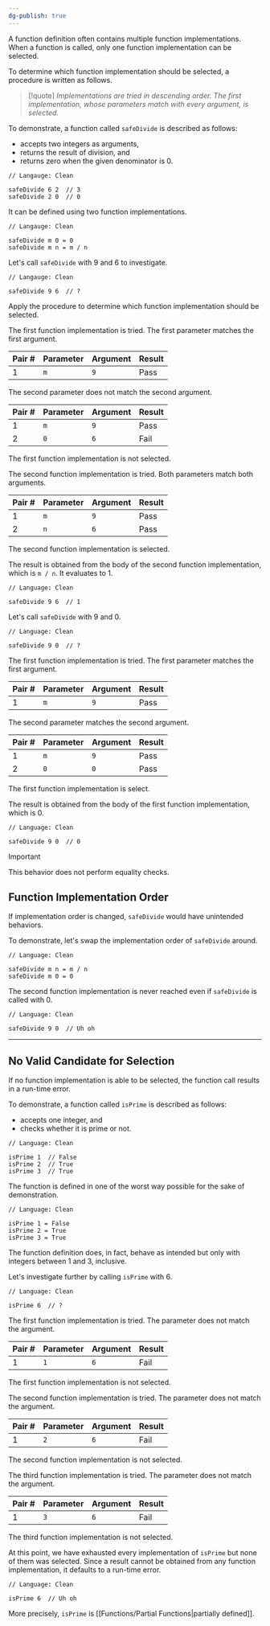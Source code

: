 ```yaml
---
dg-publish: true
---
```


A function definition often contains multiple function implementations.
When a function is called, only one function implementation can be selected.

To determine which function implementation should be selected, a procedure is written as follows.

> [!quote]
> *Implementations are tried in descending order.*
> *The first implementation, whose parameters match with every argument, is selected.*

To demonstrate, a function called `safeDivide` is described as follows:
- accepts two integers as arguments, 
- returns the result of division, and
- returns zero when the given denominator is 0.

```Clean
// Langauge: Clean

safeDivide 6 2  // 3
safeDivide 2 0  // 0
```

It can be defined using two function implementations.

```Clean
// Langauge: Clean

safeDivide m 0 = 0
safeDivide m n = m / n
```

Let's call `safeDivide` with 9 and 6 to investigate.

```Clean
// Langauge: Clean

safeDivide 9 6  // ?
```

Apply the procedure to determine which function implementation should be selected.

The first function implementation is tried.
The first parameter matches the first argument.

| Pair # | Parameter | Argument | Result |
| ------ | --------- | -------- | ------ |
| 1      | `m`       | `9`      | Pass   |

The second parameter does not match the second argument.

| Pair # | Parameter | Argument | Result |
| ------ | --------- | -------- | ------ |
| 1      | `m`       | `9`      | Pass   |
| 2      | `0`       | `6`      | Fail   |

The first function implementation is not selected.

The second function implementation is tried.
Both parameters match both arguments.

| Pair # | Parameter | Argument | Result |
| ------ | --------- | -------- | ------ |
| 1      | `m`       | `9`      | Pass   |
| 2      | `n`       | `6`      | Pass   |

The second function implementation is selected.

The result is obtained from the body of the second function implementation, which is `m / n`.
It evaluates to 1.

```
// Language: Clean

safeDivide 9 6  // 1
```

Let's call `safeDivide` with 9 and 0.

```
// Language: Clean

safeDivide 9 0  // ?
```

The first function implementation is tried.
The first parameter matches the first argument.

| Pair # | Parameter | Argument | Result |
| ------ | --------- | -------- | ------ |
| 1      | `m`       | `9`      | Pass   |

The second parameter matches the second argument.

| Pair # | Parameter | Argument | Result |
| ------ | --------- | -------- | ------ |
| 1      | `m`       | `9`      | Pass   |
| 2      | `0`       | `0`      | Pass   |

The first function implementation is select.

The result is obtained from the body of the first function implementation, which is 0.

```
// Language: Clean

safeDivide 9 0  // 0
```

> [!important]
> This behavior does not perform equality checks.

## Function Implementation Order

If implementation order is changed, `safeDivide` would have unintended behaviors.

To demonstrate, let's swap the implementation order of `safeDivide` around.

```Clean
// Language: Clean

safeDivide m n = m / n
safeDivide m 0 = 0
```

The second function implementation is never reached even if `safeDivide`  is called with 0.

```Clean
// Language: Clean

safeDivide 9 0  // Uh oh
```

---

## No Valid Candidate for Selection

If no function implementation is able to be selected, the function call results in a run-time error.

To demonstrate, a function called `isPrime` is described as follows:
- accepts one integer, and
- checks whether it is prime or not.

```Clean
// Language: Clean

isPrime 1  // False
isPrime 2  // True
isPrime 3  // True
```

The function is defined in one of the worst way possible for the sake of demonstration.

```Clean
// Language: Clean

isPrime 1 = False
isPrime 2 = True
isPrime 3 = True
```

The function definition does, in fact, behave as intended but only with integers between 1 and 3, inclusive.

Let's investigate further by calling `isPrime` with 6.

```Clean
// Language: Clean

isPrime 6  // ?
```

The first function implementation is tried.
The parameter does not match the argument.

| Pair # | Parameter | Argument | Result |
| ------ | --------- | -------- | ------ |
| 1      | `1`       | `6`      | Fail   |

The first function implementation is not selected.

The second function implementation is tried.
The parameter does not match the argument.

| Pair # | Parameter | Argument | Result |
| ------ | --------- | -------- | ------ |
| 1      | `2`       | `6`      | Fail   |

The second function implementation is not selected.

The third function implementation is tried.
The parameter does not match the argument.

| Pair # | Parameter | Argument | Result |
| ------ | --------- | -------- | ------ |
| 1      | `3`       | `6`      | Fail   |

The third function implementation is not selected.

At this point, we have exhausted every implementation of `isPrime` but none of them was selected.
Since a result cannot be obtained from any function implementation, it  defaults to a run-time error.

```Clean
// Language: Clean

isPrime 6  // Uh oh
```

More precisely, `isPrime` is [[Functions/Partial Functions|partially defined]].

